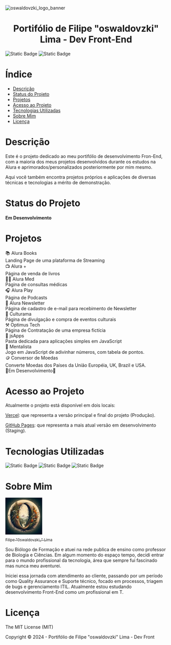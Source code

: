 ![oswaldovzki_logo_banner](https://github.com/oswaldovzki/landing-front/assets/45914716/ab5abc17-5fde-462e-b8f6-64940a50be13)
<h1 align="center">Portifólio de Filipe "oswaldovzki" Lima - Dev Front-End</h1>

![Static Badge](https://img.shields.io/badge/License-MIT-green?style=plastic) ![Static Badge](https://img.shields.io/badge/Status-Em_Desenvolvimento-green?style=plastic&logo=github)



# Índice
* [Descrição](#Descrição)
* [Status do Projeto](#Status-do-Projeto)
* [Projetos](#Projetos)
* [Acesso ao Projeto](#Acesso)
* [Tecnologias Utilizadas](#Tecnologias-utilizadas)
* [Sobre Mim](#Sobre-Mim)
* [Licença](#Licença)

# Descrição
Este é o projeto dedicado ao meu portifólio de desenvolvimento Fron-End, com a maioria dos meus projetos desenvolvidos durante os estudos na Alura e aprimorados/personalizados posteriormente por mim mesmo.

Aqui você também encontra projetos próprios e aplicações de diversas técnicas e tecnologias a mérito de demonstração.

# Status do Projeto
<h4>Em Desenvolvimento</h4>

# Projetos
📚 Alura Books <br>
    Landing Page de uma plataforma de Streaming <br>
📺 Alura + <br>
    Página de venda de livros <br>
🧑‍⚕️ Alura Med <br>
    Página de consultas médicas <br>
🎧 Alura Play <br>
    Página de Podcasts<br>
📩 Alura Newsletter <br>
    Página de cadastro de e-mail para recebimento de Newsletter<br>
💃 Culturama <br>
    Página de divulgação e compra de eventos culturais<br>
⚒️ Optimus Tech <br>
    Página de Contratação de uma empresa fictícia<br>
📱 jsApps <br>
    Pasta dedicada para aplicações simples em JavaScript<br>
🔢 Mentalista <br>
    Jogo em JavaScript de adivinhar números, com tabela de pontos. <br>
🪙 Conversor de Moedas <br>
    Converte Moedas dos Países da União Européia, UK, Brazil e USA. <br>
    🚧Em Desenvolvimento🚧 <br>


# Acesso ao Projeto
Atualmente o projeto está disponível em dois locais:

[Vercel](https://meu-portifolio-ft1nzugng-filipe-paixao-de-limas-projects.vercel.app/index.html): que representa a versão principal e final do projeto (Produção).

[GitHub Pages](https://oswaldovzki.github.io/landing-front/index.html): que representa a mais atual versão em desenvolvimento (Staging).

# Tecnologias Utilizadas
![Static Badge](https://img.shields.io/badge/HTML-red?style=plastic&logo=html5)
![Static Badge](https://img.shields.io/badge/CSS-blue?style=plastic&logo=css3&logoColor=%231572B6)
![Static Badge](https://img.shields.io/badge/JavaScript-yellow?style=plastic&logo=javascript&logoColor=%23F7DF1E)

# Sobre Mim
[<img loading="lazy" src="./img/oswaldovzki_logo_full_alternate.jpg" width=115><br><sub>Filipe "0swaldovzki_" Lima</sub>](https://github.com/oswaldovzki)


Sou Biólogo de Formação e atuei na rede publica de ensino como professor de Biologia e Ciências. Em algum momento do espaço tempo, decidi entrar para o mundo profissional da tecnologia, área que sempre fui fascinado mas nunca meu aventurei. 

Iniciei essa jornada com atendimento ao cliente, passando por um período como Quality Assurance e Suporte técnico, focado em processos, triagem de bugs e gerenciamento ITIL. Atualmente estou estudando desenvolvimento Front-End como um profissional em T. 

# Licença

The MIT License (MIT)

Copyright ©️ 2024 - Portifólio de Filipe "oswaldovzki" Lima - Dev Front
